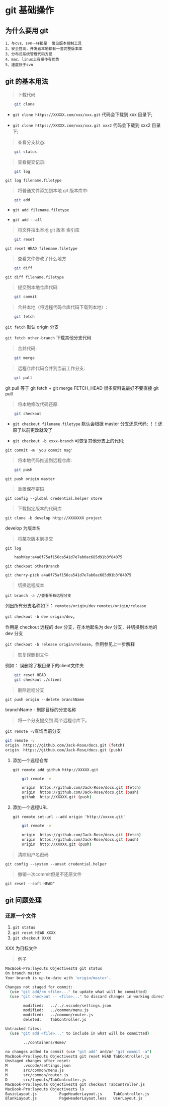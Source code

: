# git 基础操作

## 为什么要用 git

    1、与cvs、svn一样都是  常见版本控制工具
    2、安全性高，开发者本地都有一套完整版本库
    3、分布式系统管理代码方便
    4、mac、linux上有操作有优势
    5、速度快于svn

## git 的基本用法

> 下载代码.

```bash
    git clone
```

- `git clone https://XXXXX.com/xxx/xxx.git` 代码会下载到 xxx 目录下;

- `git clone https://XXXXX.com/xxx/xxx.git xxx2` 代码会下载到 xxx2 目录下;

> 查看分支状态:

```bash
    git status
```

> 查看提交记录:

```bash
    git log
```

`git log filename.filetype`

> 将普通文件添加到本地 git 版本库中:

```bash
    git add
```

- `git add filename.filetype`

- `git add --all`

> 将文件拉出本地 git 版本 索引库

```bash
    git reset
```

`git reset HEAD filename.filetype`

> 查看文件修改了什么地方

```bash
    git diff
```

`git diff filename.filetype`

> 提交到本地仓库代码:

```bash
    git commit
```

> 合并本地（将远程代码仓库代码下载到本地）:

```bash
    git fetch
```

`git fetch` 默认 origin 分支

`git fetch other-branch` 下载其他分支代码

> 合并代码:

```bash
    git merge
```

> 远程仓库代码合并到当前工作分支:

```bash
    git pull
```

git pull 等于 git fetch + git merge FETCH_HEAD 很多资料说最好不要直接 git pull

> 将本地修改代码还原.

```bash
    git checkout
```

- `git checkout filename.filetype` 默认会根据 master 分支还原代码; ！！还原了以前更改就没了

- `git checkout -b xxxx-branch` 可恢复其他分支上的代码;

`git commit -m 'you commit msg'`

> 将本地代码推送到远程仓库:

```bash
    git push
```

`git push origin master`

> 重置保存密码

`git config --global credential.helper store`

> 下载指定版本的代码库

`git clone -b develop http://XXXXXXX project`

develop 为版本名

> 将某次版本到提交

`git log`

```bash
    hashKey:a4a8f75af156ca541d7e7ab0ac685d91b3f84075
```

`git checkout otherBranch`

`git cherry-pick a4a8f75af156ca541d7e7ab0ac685d91b3f84075`

> 切换远程版本

`git branch -a //查看所有远程分支`

列出所有分支名称如下：
`remotes/origin/dev`
`remotes/origin/release`

`git checkout -b dev origin/dev`，

作用是 checkout 远程的 dev 分支，在本地起名为 dev 分支，并切换到本地的 dev 分支

`git checkout -b release origin/release`，作用参见上一步解释

> 恢复误删到文件

例如： 误删除了根目录下的client文件夹

``` bash
    git reset HEAD
    git checkout ./client
```

> 删除远程分支

`git push origin --delete branchName`

branchName - 删除目标的分支名称

> 将一个分支提交到 两个远程仓库下。

`git remote -v`查询当前分支

```bash
git remote -v
origin  https://github.com/Jack-Rose/docs.git (fetch)
origin  https://github.com/Jack-Rose/docs.git (push)
```

  1. 添加一个远程仓库

      `git remote add github http://XXXXX.git`

      ```bash
          git remote -v

          origin  https://github.com/Jack-Rose/docs.git (fetch)
          origin  https://github.com/Jack-Rose/docs.git (push)
          github  http://XXXXX.git (push)
      ```
  2. 添加一个远程URL

      `git remote set-url --add origin 'http://xxxxx.git'`

      ```bash
          git remote -v

          origin  https://github.com/Jack-Rose/docs.git (fetch)
          origin  https://github.com/Jack-Rose/docs.git (push)
          origin  http://XXXXX.git (push)
      ```

> 清除用户名密码

`git config --system --unset credential.helper`

> 撤销一次commit但是不还原文件

`git reset --soft HEAD^`

## git 问题处理

### 还原一个文件

1. `git status`
2. `git reset HEAD XXXX`
3. `git checkout XXXX`

XXX 为目标文件

> 例子

```bash
MacBook-Pro:layouts Objectivezt$ git status
On branch master
Your branch is up-to-date with 'origin/master'.

Changes not staged for commit:
  (use "git add/rm <file>..." to update what will be committed)
  (use "git checkout -- <file>..." to discard changes in working directory)

        modified:   ../../.vscode/settings.json
        modified:   ../common/menu.js
        modified:   ../common/router.js
        deleted:    TabController.js

Untracked files:
  (use "git add <file>..." to include in what will be committed)

        ../containers/Home/

no changes added to commit (use "git add" and/or "git commit -a")
MacBook-Pro:layouts Objectivezt$ git reset HEAD TabController.js
Unstaged changes after reset:
M       .vscode/settings.json
M       src/common/menu.js
M       src/common/router.js
D       src/layouts/TabController.js
MacBook-Pro:layouts Objectivezt$ git checkout TabController.js
MacBook-Pro:layouts Objectivezt$ ls
BasicLayout.js          PageHeaderLayout.js     TabController.js        UserLayout.less
BlankLayout.js          PageHeaderLayout.less   UserLayout.js

```
